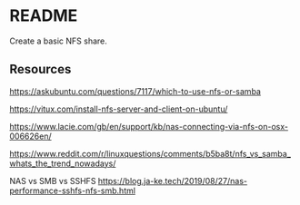 # README

Create a basic NFS share.

## Resources

https://askubuntu.com/questions/7117/which-to-use-nfs-or-samba

https://vitux.com/install-nfs-server-and-client-on-ubuntu/

https://www.lacie.com/gb/en/support/kb/nas-connecting-via-nfs-on-osx-006626en/

https://www.reddit.com/r/linuxquestions/comments/b5ba8t/nfs_vs_samba_whats_the_trend_nowadays/

NAS vs SMB vs SSHFS
https://blog.ja-ke.tech/2019/08/27/nas-performance-sshfs-nfs-smb.html